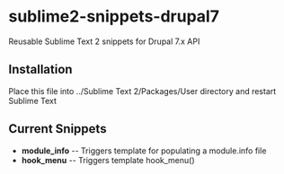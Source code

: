 sublime2-snippets-drupal7
=========================

Reusable Sublime Text 2 snippets for Drupal 7.x API

## Installation
Place this file into ../Sublime Text 2/Packages/User directory and restart Sublime Text

## Current Snippets
* **module_info** -- Triggers template for populating a module.info file
* **hook_menu** -- Triggers template hook_menu()
